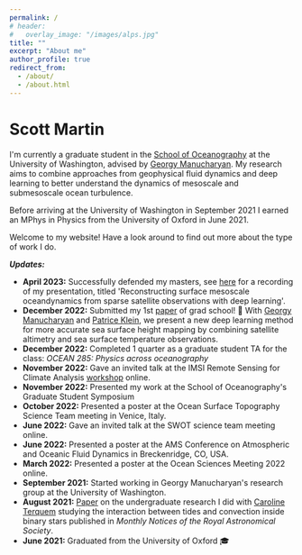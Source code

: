 ```yaml
---
permalink: /
# header:
#   overlay_image: "/images/alps.jpg"
title: ""
excerpt: "About me"
author_profile: true
redirect_from: 
  - /about/
  - /about.html
---
```

# Scott Martin
I'm currently a graduate student in the [School of Oceanography](https://www.ocean.washington.edu) at the University of Washington, advised by [Georgy Manucharyan](https://deep.ocean.washington.edu/). My research aims to combine approaches from geophysical fluid dynamics and deep learning to better understand the dynamics of mesoscale and submesoscale ocean turbulence. 

Before arriving at the University of Washington in September 2021 I earned an MPhys in Physics from the University of Oxford in June 2021.

Welcome to my website! Have a look around to find out more about the type of work I do.

***Updates:***

* **April 2023:** Successfully defended my masters, see [here](https://drive.google.com/file/d/1dElopCP2_2fv3Fk-bUwskbBnQ8C7HufK/view?usp=sharing) for a recording of my presentation, titled 'Reconstructing surface mesoscale oceandynamics from sparse satellite observations with deep learning'.
* **December 2022:** Submitted my 1st [paper](https://doi.org/10.31223/X50Q0N) of grad school! 🎉 With [Georgy Manucharyan](https://deep.ocean.washington.edu/) and [Patrice Klein](https://www.gps.caltech.edu/people/jean-patrice-m-patrice-klein), we present a new deep learning method for more accurate sea surface height mapping by combining satellite altimetry and sea surface temperature observations.
* **December 2022:** Completed 1 quarter as a graduate student TA for the class: *OCEAN 285: Physics across oceanography*
* **November 2022:** Gave an invited talk at the IMSI Remote Sensing for Climate Analysis [workshop](https://www.imsi.institute/activities/remote-sensing-for-climate-analysis/) online.
* **November 2022:** Presented my work at the School of Oceanography's Graduate Student Symposium
* **October 2022:** Presented a poster at the Ocean Surface Topography Science Team meeting in Venice, Italy.
* **June 2022:** Gave an invited talk at the SWOT science team meeting online.
* **June 2022:** Presented a poster at the AMS Conference on Atmospheric and Oceanic Fluid Dynamics in Breckenridge, CO, USA.
* **March 2022:** Presented a poster at the Ocean Sciences Meeting 2022 online.
* **September 2021:** Started working in Georgy Manucharyan's research group at the University of Washington.
* **August 2021:** [Paper](https://doi.org/10.1093/mnras/stab2322) on the undergraduate research I did with [Caroline Terquem](https://www.physics.ox.ac.uk/our-people/terquem) studying the interaction between tides and convection inside binary stars published in *Monthly Notices of the Royal Astronomical Society*.
* **June 2021:** Graduated from the University of Oxford 🎓